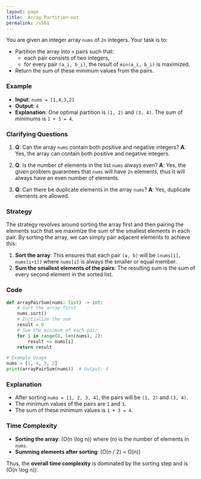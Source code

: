 ```yaml
---
layout: page
title:  Array Partition-out
permalink: /s561
---
```


You are given an integer array `nums` of `2n` integers. Your task is to:
- Partition the array into `n` pairs such that:
  - each pair consists of two integers,
  - for every pair `(a_i, b_i)`, the result of `min(a_i, b_i)` is maximized.
- Return the sum of these minimum values from the pairs.

### Example
- **Input**: `nums = [1,4,3,2]`
- **Output**: `4`
- **Explanation**: One optimal partition is `(1, 2)` and `(3, 4)`. The sum of minimums is `1 + 3 = 4`.

### Clarifying Questions
1. **Q**: Can the array `nums` contain both positive and negative integers?
   **A**: Yes, the array can contain both positive and negative integers.
   
2. **Q**: Is the number of elements in the list `nums` always even?
   **A**: Yes, the given problem guarantees that `nums` will have `2n` elements, thus it will always have an even number of elements.

3. **Q**: Can there be duplicate elements in the array `nums`?
   **A**: Yes, duplicate elements are allowed.

### Strategy

The strategy revolves around sorting the array first and then pairing the elements such that we maximize the sum of the smallest elements in each pair. By sorting the array, we can simply pair adjacent elements to achieve this:
1. **Sort the array**: This ensures that each pair `(a, b)` will be `(nums[i], nums[i+1])` where `nums[i]` is always the smaller or equal member.
2. **Sum the smallest elements of the pairs**: The resulting sum is the sum of every second element in the sorted list.

### Code

```python
def arrayPairSum(nums: list) -> int:
    # Sort the array first
    nums.sort()
    # Initialize the sum
    result = 0
    # Sum the minimum of each pair
    for i in range(0, len(nums), 2):
        result += nums[i]
    return result

# Example Usage
nums = [1, 4, 3, 2]
print(arrayPairSum(nums))  # Output: 4
```

### Explanation

- After sorting `nums = [1, 2, 3, 4]`, the pairs will be `(1, 2)` and `(3, 4)`.
- The minimum values of the pairs are `1` and `3`.
- The sum of these minimum values is `1 + 3 = 4`.

### Time Complexity

- **Sorting the array**: \(O(n \log n)\) where \(n\) is the number of elements in `nums`.
- **Summing elements after sorting**: \(O(n / 2) = O(n)\)

Thus, the **overall time complexity** is dominated by the sorting step and is \(O(n \log n)\).